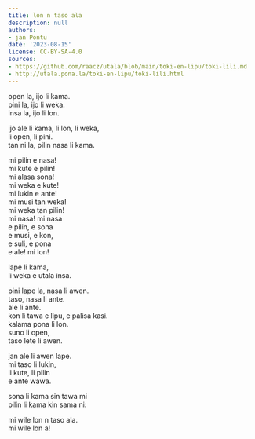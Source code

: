```yaml
---
title: lon n taso ala
description: null
authors:
- jan Pontu
date: '2023-08-15'
license: CC-BY-SA-4.0
sources:
- https://github.com/raacz/utala/blob/main/toki-en-lipu/toki-lili.md
- http://utala.pona.la/toki-en-lipu/toki-lili.html
---
```


open la, ijo li kama.  
pini la, ijo li weka.  
insa la, ijo li lon.  

ijo ale li kama, li lon, li weka,  
li open, li pini.  
tan ni la, pilin nasa li kama. 

mi pilin e nasa!  
mi kute e pilin!  
mi alasa sona!  
mi weka e kute!  
mi lukin e ante!  
mi musi tan weka!  
mi weka tan pilin!  
mi nasa! mi nasa  
e pilin, e sona     
e musi, e kon,   
e suli, e pona  
e ale! mi lon!  

lape li kama,  
li weka e utala insa.  

pini lape la, nasa li awen.  
taso, nasa li ante.   
ale li ante.  
kon li tawa e lipu, e palisa kasi.  
kalama pona li lon.  
suno li open,   
taso lete li awen.   

jan ale li awen lape.   
mi taso li lukin,  
li kute, li pilin  
e ante wawa.   

sona li kama sin tawa mi  
pilin li kama kin sama ni:  

mi wile lon n taso ala.  
mi wile lon a!
